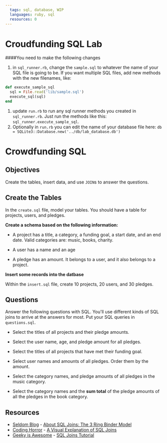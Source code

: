 ```yaml
---
  tags: sql, database, WIP
  languages: ruby, sql
  resources: 0
---
```


# Croudfunding SQL Lab

####You need to make the following changes

1. in `sql_runner.rb`, change the `sample.sql` to whatever the name of your SQL file is going to be. If you want multiple SQL files, add new methods with the new filenames, like:

```ruby
def execute_sample_sql
  sql = File.read('lib/sample.sql')
  execute_sql(sql)
end
```
1. update `run.rb` to run any sql runner methods you created in `sql_runner.rb`. Just run the methods like this: `sql_runner.execute_sample_sql`. 
1. Optionally in `run.rb` you can edit the name of your database file here: `db = SQLite3::Database.new('../db/lab_database.db')`


# Crowdfunding SQL

## Objectives

Create the tables, insert data, and use `JOIN`s to answer the questions.

## Create the Tables

In the `create.sql` file, model your tables. You should have a table for projects, users, and pledges.

**Create a schema based on the following information:**

- A project has a title, a category, a funding goal, a start date, and an end date. Valid categories are: music, books, charity.

- A user has a name and an age

- A pledge has an amount. It belongs to a user, and it also belongs to a project.

**Insert some records into the datbase**

Within the `insert.sql` file, create 10 projects, 20 users, and 30 pledges.

## Questions

Answer the following questions with SQL. You'll use different kinds of SQL joins to arrive at the answers for most. Put your SQL queries in `questions.sql`.

- Select the titles of all projects and their pledge amounts.

- Select the user name, age, and pledge amount for all pledges.

- Select the titles of all projects that have met their funding goal.

- Select user names and amounts of all pledges. Order them by the amount.

- Select the category names, and pledge amounts of all pledges in the music category.

- Select the category names and the **sum total** of the pledge amounts of all the pledges in the book category.


## Resources
* [Seldom Blog](http://blog.seldomatt.com/) - [About SQL Joins: The 3 Ring Binder Model](http://blog.seldomatt.com/blog/2012/10/17/about-sql-joins-the-3-ring-binder-model/)
* [Coding Horror](http://blog.codinghorror.com/) - [A Visual Explanation of SQL Joins](http://blog.codinghorror.com/a-visual-explanation-of-sql-joins/)
* [Geeky is Awesome](http://geekyisawesome.blogspot.com/) - [SQL Joins Tutorial](http://geekyisawesome.blogspot.com/2011/03/sql-joins-tutorial.html)
